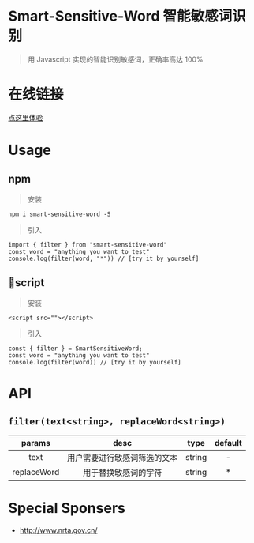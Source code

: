 # Smart-Sensitive-Word 智能敏感词识别

> 用 Javascript 实现的智能识别敏感词，正确率高达 100%

# 在线链接

[点这里体验]()

# Usage

## npm

> 安装

```
npm i smart-sensitive-word -S
```

> 引入

```
import { filter } from "smart-sensitive-word"
const word = "anything you want to test"
console.log(filter(word, "*")) // [try it by yourself]
```

## script

> 安装

```
<script src=""></script>
```

> 引入

```
const { filter } = SmartSensitiveWord;
const word = "anything you want to test"
console.log(filter(word)) // [try it by yourself]
```

# API

## `filter(text<string>, replaceWord<string>)`

|   params    |             desc             |  type  | default |
| :---------: | :--------------------------: | :----: | :-----: |
|    text     | 用户需要进行敏感词筛选的文本 | string |    -    |
| replaceWord |     用于替换敏感词的字符     | string |   \*    |

# Special Sponsers

- http://www.nrta.gov.cn/
